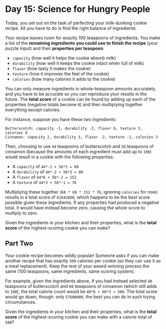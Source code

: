 # Day 15: Science for Hungry People

Today, you set out on the task of perfecting your milk-dunking cookie recipe.
All you have to do is find the right balance of ingredients.

Your recipe leaves room for exactly 100 teaspoons of ingredients. You make a
list of the **remaining ingredients you could use to finish the recipe** (your
puzzle input) and their **properties per teaspoon**:

- `capacity` (how well it helps the cookie absorb milk)
- `durability` (how well it keeps the cookie intact when full of milk)
- `flavor` (how tasty it makes the cookie)
- `texture` (how it improves the feel of the cookie)
- `calories` (how many calories it adds to the cookie)

You can only measure ingredients in whole-teaspoon amounts accurately, and you
have to be accurate so you can reproduce your results in the future. The
**total score** of a cookie can be found by adding up each of the properties
(negative totals become `0`) and then multiplying together everything except
calories.

For instance, suppose you have these two ingredients:

```text
Butterscotch: capacity -1, durability -2, flavor 6, texture 3, calories 8
Cinnamon: capacity 2, durability 3, flavor -2, texture -1, calories 3
```

Then, choosing to use `44` teaspoons of butterscotch and `56` teaspoons of
cinnamon (because the amounts of each ingredient must add up to `100`) would
result in a cookie with the following properties:

- A `capacity` of `44*-1 + 56*2 = 68`
- A `durability` of `44*-2 + 56*3 = 80`
- A `flavor` of `44*6 + 56*-2 = 152`
- A `texture` of `44*3 + 56*-1 = 76`

Multiplying these together (`68 * 80 * 152 * 76`, ignoring `calories` for now)
results in a total score of `62842880`, which happens to be the best score
possible given these ingredients. If any properties had produced a negative
total, it would have instead become zero, causing the whole score to multiply to
zero.

Given the ingredients in your kitchen and their properties, what is the
**total score** of the highest-scoring cookie you can make?

## Part Two

Your cookie recipe becomes wildly popular! Someone asks if you can make another
recipe that has exactly `500` calories per cookie (so they can use it as a meal
replacement). Keep the rest of your award-winning process the same (100
teaspoons, same ingredients, same scoring system).

For example, given the ingredients above, if you had instead selected `40`
teaspoons of butterscotch and `60` teaspoons of cinnamon (which still adds to
`100`), the total calorie count would be `40*8 + 60*3 = 500`. The total score
would go down, though: only `57600000`, the best you can do in such trying
circumstances.

Given the ingredients in your kitchen and their properties, what is the
**total score** of the highest-scoring cookie you can make with a calorie total
of `500`?
